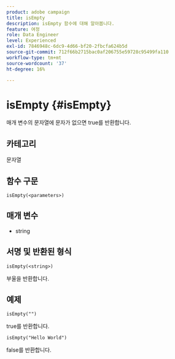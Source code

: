 ```yaml
---
product: adobe campaign
title: isEmpty
description: isEmpty 함수에 대해 알아봅니다.
feature: 여정
role: Data Engineer
level: Experienced
exl-id: 7846948c-6dc9-4d66-bf20-2fbcfa624b5d
source-git-commit: 712f66b2715bac0af206755e59728c95499fa110
workflow-type: tm+mt
source-wordcount: '37'
ht-degree: 16%

---
```


# isEmpty {#isEmpty}

매개 변수의 문자열에 문자가 없으면 true를 반환합니다.

## 카테고리

문자열

## 함수 구문

`isEmpty(<parameters>)`

## 매개 변수

* string

## 서명 및 반환된 형식

`isEmpty(<string>)`

부울을 반환합니다.

## 예제

`isEmpty("")`

true를 반환합니다.

`isEmpty("Hello World")`

false를 반환합니다.
